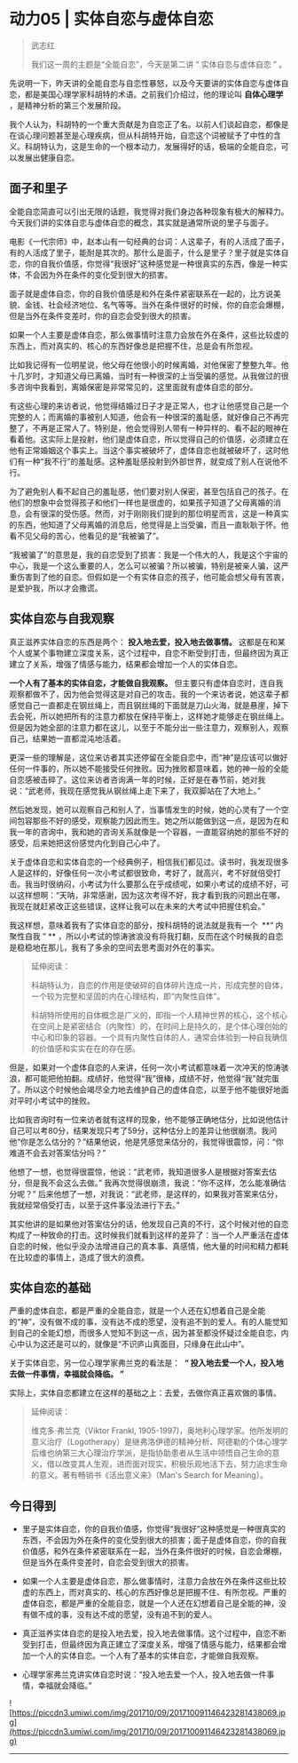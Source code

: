 # 动力05 | 实体自恋与虚体自恋

> 武志红
> 
> 我们这一周的主题是“全能自恋”，今天是第二讲 “ 实体自恋与虚体自恋 ” 。

先说明一下，昨天讲的全能自恋与自恋性暴怒，以及今天要讲的实体自恋与虚体自恋，都是美国心理学家科胡特的术语。之前我们介绍过，他的理论叫 **自体心理学** ，是精神分析的第三个发展阶段。

我个人认为，科胡特的一个重大贡献是为自恋正了名。以前人们谈起自恋，都像是在谈心理问题甚至是心理疾病，但从科胡特开始，自恋这个词被赋予了中性的含义。科胡特认为，这是生命的一个根本动力，发展得好的话，极端的全能自恋，可以发展出健康自恋。

## 面子和里子

全能自恋简直可以引出无限的话题，我觉得对我们身边各种现象有极大的解释力。今天我们讲的实体自恋与虚体自恋的概念，其实就是通常所说的里子与面子。

电影《一代宗师》中，赵本山有一句经典的台词：人这辈子，有的人活成了面子，有的人活成了里子，能耐是其次的。那什么是面子，什么是里子？里子就是实体自恋，你的自我价值感，你觉得“我很好”这种感觉是一种很真实的东西，像是一种实体，不会因为外在条件的变化受到很大的损害。

面子就是虚体自恋，你的自我价值感是和外在条件紧密联系在一起的，比方说美貌、金钱、社会经济地位、名气等等。当外在条件很好的时候，你的自恋会爆棚，但是当外在条件变差时，你的自恋会受到很大的损害。

如果一个人主要是虚体自恋，那么做事情时注意力会放在外在条件，这些比较虚的东西上，而对真实的、核心的东西好像总是把握不住，总是会有所忽视。

比如我记得有一位明星说，他父母在他很小的时候离婚，对他保密了整整九年。他十几岁时，才知道父母已离婚，当时有一种很深的上当受骗的感觉。从我做过的很多咨询中我看到，离婚保密是非常常见的，这里面就有虚体自恋的部分。

有这些心理的来访者说，他觉得结婚过日子才是正常人，也才让他感觉自己是一个完整的人；而离婚的事被别人知道，他会有一种很深的羞耻感，就好像自己不再完整了，不再是正常人了。特别是，他会觉得别人带有一种异样的、看不起的眼神在看着他。这实际上是投射，他们是虚体自恋，所以觉得自己的价值感，必须建立在他有正常婚姻这个事实上。当这个事实被破坏了，虚体自恋也就被破坏了，这时他们有一种“我不行”的羞耻感。这种羞耻感投射到外部世界，就变成了别人在说他不行。

为了避免别人看不起自己的羞耻感，他们要对别人保密，甚至包括自己的孩子。在他们的想象中会觉得孩子和他们一样也是很虚的，如果孩子知道了父母离婚的消息，会有很深的受伤感。然而，对于刚刚我们提到的那位明星而言，这是一种真实的东西，他知道了父母离婚的消息后，他觉得是上当受骗，而且一直耿耿于怀。他看不见父母的苦心，他看见的是“我被骗了”。

“我被骗了”的意思是，我的自恋受到了损害：我是一个伟大的人，我是这个宇宙的中心，我是一个这么重要的人，怎么可以被骗？所以被骗，特别是被亲人骗，这严重伤害到了他的自恋。但假如是一个有实体自恋的孩子，他可能会想父母有苦衷，是爱护我，所以才会撒谎。

## 实体自恋与自我观察

真正滋养实体自恋的东西是两个： **投入地去爱，投入地去做事情。** 这都是在和某个人或某个事物建立深度关系，这个过程中，自恋不断受到打击，但最终因为真正建立了关系，增强了情感与能力，结果都会增加一个人的实体自恋。

 **一个人有了基本的实体自恋，才能做自我观察。** 但主要只有虚体自恋时，连自我观察都做不了，因为他会觉得这是对自己的攻击。我的一个来访者说，她这辈子都感觉自己一直都走在钢丝绳上，而且钢丝绳的下面就是刀山火海，就是悬崖，掉下去会死，所以她把所有的注意力都放在保持平衡上，这样她才能够走在钢丝绳上。但是因为她全部的注意力都在这儿，以至于不能分出一些注意力，观察别人，观察自己，结果她一直都混沌地活着。

更深一些的理解是，这位来访者其实还停留在全能自恋中，而“神”是应该可以做好任何一件事的，所以她不能接受任何挫败。因为挫败都意味着，她的神一般的全能自恋感被击碎了。这位来访者咨询满一年的时候，正好是在春节前，她对我说：“武老师，我现在感觉我从钢丝绳上走下来了，我双脚站在了大地上。”

然后她发现，她可以观察自己和别人了，当事情发生的时候，她的心灵有了一个空间包容那些不好的感受，观察能力因此而生。她之所以能做到这一点，是因为在和我一年的咨询中，我和她的咨询关系就像是一个容器，一直能容纳她的那些不好的感受，后来她把这份感觉内化到自己心中了。

关于虚体自恋和实体自恋的一个经典例子，相信我们都见过。读书时，我发现很多人是这样的，好像任何一次小考试都很致命，考好了，就高兴，考不好就倍受打击。我当时很纳闷，小考试为什么要那么在乎成绩呢，如果小考试的成绩不好，可以这样想啊：“天呐，非常感谢，因为这次考得不好，我才看到我的问题出在哪，我现在就赶紧改正这些错误，这样让我可以在未来的大考试中把握住机会。”

我这样想，意味着我有了实体自恋的部分，按科胡特的说法就是我有一个  **“ 内聚性自我 ” ** ，所以小考试的惊涛骇浪没有将我打翻，反而在这个时候我的自恋是稳稳地在那儿，我有了多余的空间去思考面对外在的事实。

> 延伸阅读：
> 
> 科胡特认为，自恋的作用是使破碎的自体碎片连成一片，形成完整的自体，一个较为完整和坚固的内在心理结构，即“内聚性自体”。
> 
> 科胡特所使用的自体概念是广义的，即指一个人精神世界的核心，这个核心在空间上是紧密结合（内聚性）的，在时间上是持久的，是个体心理创始的中心和印象的容器。一个具有内聚性自体的人，通常会体验到一种自我确信的价值感和实实在在的存在感。

但是，如果对一个虚体自恋的人来讲，任何一次小考试都意味着一次冲天的惊涛骇浪，都可能把他拍翻。成绩好，他觉得“我”很棒，成绩不好，他觉得“我”就完蛋了。所以这个时候他会竭尽全力地去维护自己的虚体自恋，以至于他不能很好地面对平时小考试中的挫败。

比如我咨询时有一位来访者就有这样的现象，他不能够正确地估分，比如说他估计自己可以考80分，结果发现只考了59分，这种估分上的差异让他很崩溃。我问他“你是怎么估分的？”结果他说，他是凭感觉来估分的，我觉得很震惊，问：“你难道不会去对答案估分吗？”

他想了一想，也觉得很震惊，他说：“武老师，我知道很多人是根据对答案去估分，但是我不会这么去做。” 我再次觉得很崩溃，我说：“你不这样，怎么能准确估分呢？” 后来他想了一想，对我说：“武老师，是这样的，如果我对答案来估分，我就经常倍受打击，以至于这件事没法进行下去。”

其实他讲的是如果他对答案估分的话，他发现自己真的不行，这个时候对他的自恋构成了一种致命的打击。这时候我们就看到这样的差异了：当一个人严重活在虚体自恋的时候，他似乎没办法增进自己的真本事、真感情，他大量的时间和精力都耗在比较虚的事情上，造成了很大的浪费。

## 实体自恋的基础

严重的虚体自恋，都是严重的全能自恋，就是一个人还在幻想着自己是全能的“神”，没有做不成的事，没有达不成的愿望，没有追不到的爱人。有的人能觉知到自己的全能幻想，而很多人觉知不到这一点，因为甚至都没怀疑过全能自恋，内心中认为这还是可以的，就像是“不识庐山真面目，只缘身在此山中”。

关于实体自恋，另一位心理学家弗兰克的看法是：  **“ 投入地去爱一个人，投入地去做一件事情，幸福就会降临。 ”**

实际上，实体自恋都建立在这样的基础之上：去爱，去做你真正喜欢做的事情。

> 延伸阅读：
> 
> 维克多·弗兰克（Viktor Frankl, 1905-1997)，奥地利心理学家。他所发明的意义治疗（Logotherapy）是继弗洛伊德的精神分析、阿德勒的个体心理学后维也纳第三大心理治疗学派，是指协助患者从生活中领悟自己生命的意义，借以改变其人生观，进而面对现实，积极乐观地活下去，努力追求生命的意义。著有畅销书《活出意义来》（Man's Search for Meaning）。

## 今日得到

* 里子是实体自恋，你的自我价值感，你觉得“我很好”这种感觉是一种很真实的东西，不会因为外在条件的变化受到很大的损害；面子是虚体自恋，你的自我价值感，和外在条件紧密联系在一起，当外在条件很好的时候，自恋会爆棚，但是当外在条件变差时，自恋会受到很大的损害。

* 如果一个人主要是虚体自恋，那么做事情时，注意力会放在外在条件这些比较虚的东西上，而对真实的、核心的东西好像总是把握不住、有所忽视。严重的虚体自恋，都是严重的全能自恋，就是一个人还在幻想着自己是全能的神，没有做不成的事，没有达不成的愿望，没有追不到的爱人。

* 真正滋养实体自恋的是投入地去爱，投入地去做事情。这个过程中，自恋不断受到打击，但最终因为真正建立了深度关系，增强了情感与能力，结果都会增加一个人的实体自恋。一个人有了基本的实体自恋，才能做自我观察。

* 心理学家弗兰克讲实体自恋时说：“投入地去爱一个人，投入地去做一件事情，幸福就会降临。” 

![https://piccdn3.umiwi.com/img/201710/09/201710091146423281438069.jpg](https://piccdn3.umiwi.com/img/201710/09/201710091146423281438069.jpg)

---
